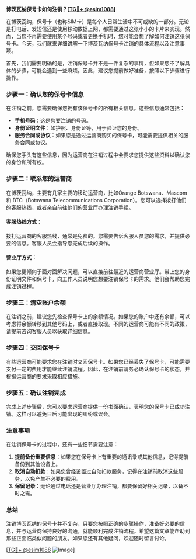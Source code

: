 **博茨瓦纳保号卡如何注销？[[TG💪+ @esim1088](https://t.me/s/esim1088)]**

在博茨瓦纳，保号卡（也称SIM卡）是每个人日常生活中不可或缺的一部分。无论是打电话、发短信还是使用移动数据上网，都需要通过这张小小的卡片来实现。然而，当您不再需要使用某个号码或者更换手机时，您可能会想了解如何注销这张保号卡。今天，我们就来详细讲解一下博茨瓦纳保号卡注销的具体流程以及注意事项。

首先，我们需要明确的是，注销保号卡并不是一件复杂的事情，但如果您不了解具体的步骤，可能会遇到一些麻烦。因此，建议您提前做好准备，按照以下步骤进行操作。

### 步骤一：确认您的保号卡信息

在注销之前，您需要确保您拥有该保号卡的所有相关信息。这些信息通常包括：

- **手机号码**：这是您要注销的号码。
- **身份证明文件**：如护照、身份证等，用于验证您的身份。
- **服务合同或协议**：如果您是通过运营商购买的保号卡，可能需要提供相关的服务合同或协议。

确保您手头有这些信息，因为运营商在注销过程中会要求您提供这些资料以确认您的身份和所有权。

### 步骤二：联系您的运营商

在博茨瓦纳，主要有几家主要的移动运营商，比如Orange Botswana、Mascom 和 BTC（Botswana Telecommunications Corporation）。您可以选择拨打他们的客服热线，或者亲自前往他们的营业厅办理注销手续。

#### 客服热线方式：
拨打运营商的客服热线，通常是免费的。您需要告诉客服人员您的需求，并提供必要的信息。客服人员会指导您完成后续的操作。

#### 营业厅方式：
如果您更倾向于面对面解决问题，可以直接前往最近的运营商营业厅。带上您的身份证明文件和保号卡，向工作人员说明您想要注销保号卡的需求。他们会帮助您完成注销过程。

### 步骤三：清空账户余额

在注销之前，建议您先检查保号卡上的余额情况。如果您的账户中还有余额，可以考虑将余额转移到其他号码上，或者直接取现。不同的运营商可能有不同的政策，请提前咨询客服人员以获取详细信息。

### 步骤四：交回保号卡

有些运营商可能要求您在注销时交回保号卡。如果您已经丢失了保号卡，可能需要支付一定的费用才能继续注销流程。因此，在注销前请务必确认保号卡的状态，并根据运营商的要求采取相应措施。

### 步骤五：确认注销完成

完成上述步骤后，您可以要求运营商提供一份书面确认，表明您的保号卡已成功注销。这样可以避免日后可能出现的纠纷或误会。

### 注意事项

在注销保号卡的过程中，还有一些细节需要注意：

1. **提前备份重要信息**：如果您在保号卡上有重要的通讯录或其他信息，记得提前备份到其他设备上。
2. **取消自动扣款**：如果您曾经设置过自动扣款服务，记得在注销前取消这些服务，以免产生不必要的费用。
3. **保留记录**：无论通过电话还是营业厅办理注销，都要保留好相关记录，以备不时之需。

### 总结

注销博茨瓦纳的保号卡并不复杂，只要您按照正确的步骤操作，准备好必要的信息，并与运营商保持良好的沟通，就能顺利完成注销流程。希望这篇文章能帮助到那些正面临类似问题的朋友。如果您还有其他疑问，欢迎随时留言讨论。

[[TG💪+ @esim1088](https://t.me/s/esim1088) ![Image](https://i.postimg.cc/4NQfJmqS/Snipaste-2025-05-13-00-14-12.png)]